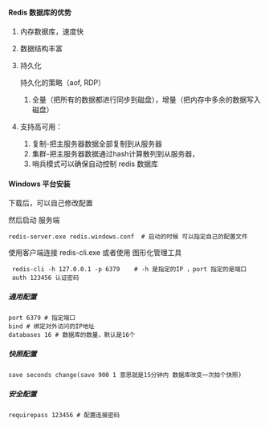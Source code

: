 #### Redis 数据库的优势

1. 内存数据库，速度快

2. 数据结构丰富

3. 持久化

   持久化的策略（aof, RDP）

   1. 全量（把所有的数据都进行同步到磁盘），增量（把内存中多余的数据写入磁盘）

4. 支持高可用：

   1. 复制-把主服务器数据全部复制到从服务器
   2. 集群-把主服务器数据通过hash计算散列到从服务器，
   3. 哨兵模式可以确保自动控制 redis 数据库



#### Windows 平台安装

下载后，可以自己修改配置 

然后启动 服务端

```
redis-server.exe redis.windows.conf  # 启动的时候 可以指定自己的配置文件
```

使用客户端连接 redis-cli.exe 或者使用 图形化管理工具

```
 redis-cli -h 127.0.0.1 -p 6379    # -h 是指定的IP ，port 指定的是端口
 auth 123456 认证密码
```



##### 通用配置

```
port 6379 # 指定端口
bind # 绑定对外访问的IP地址
databases 16 # 数据库的数量，默认是16个
```

##### 快照配置

```
save seconds change(save 900 1 意思就是15分钟内 数据库改变一次拍个快照)
```

##### 安全配置

```
requirepass 123456 # 配置连接密码
```

